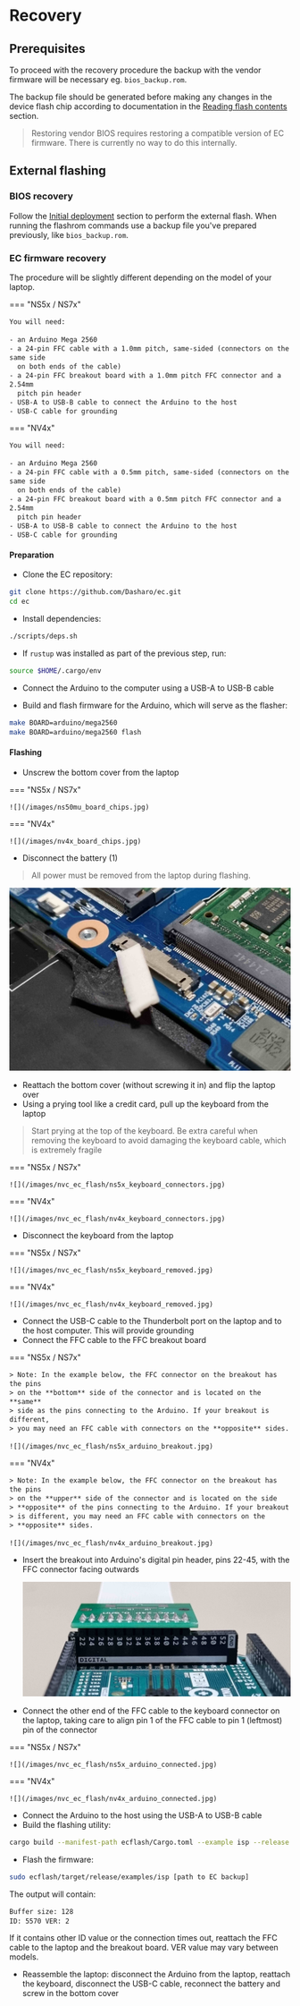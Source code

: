 # Recovery

## Prerequisites

To proceed with the recovery procedure the backup with the vendor firmware will
be necessary eg. `bios_backup.rom`.

The backup file should be generated before making any changes in the device
flash chip according to documentation in the
[Reading flash contents](initial-deployment.md#reading-flash-contents)
section.

> Restoring vendor BIOS requires restoring a compatible version of EC firmware.
  There is currently no way to do this internally.

## External flashing

### BIOS recovery

Follow the [Initial deployment](initial-deployment.md#initial-installation)
section to perform the external flash. When running the flashrom commands use a
backup file you've prepared previously, like `bios_backup.rom`.

### EC firmware recovery

The procedure will be slightly different depending on the model of your laptop.

=== "NS5x / NS7x"

	You will need:

	- an Arduino Mega 2560
	- a 24-pin FFC cable with a 1.0mm pitch, same-sided (connectors on the same side
	  on both ends of the cable)
	- a 24-pin FFC breakout board with a 1.0mm pitch FFC connector and a 2.54mm
	  pitch pin header
	- USB-A to USB-B cable to connect the Arduino to the host
	- USB-C cable for grounding

=== "NV4x"

	You will need:

	- an Arduino Mega 2560
	- a 24-pin FFC cable with a 0.5mm pitch, same-sided (connectors on the same side
	  on both ends of the cable)
	- a 24-pin FFC breakout board with a 0.5mm pitch FFC connector and a 2.54mm
	  pitch pin header
	- USB-A to USB-B cable to connect the Arduino to the host
	- USB-C cable for grounding

#### Preparation

- Clone the EC repository:

```bash
git clone https://github.com/Dasharo/ec.git
cd ec
```

- Install dependencies:

```bash
./scripts/deps.sh
```

- If `rustup` was installed as part of the previous step, run:

```bash
source $HOME/.cargo/env
```

- Connect the Arduino to the computer using a USB-A to USB-B cable

- Build and flash firmware for the Arduino, which will serve as the flasher:

```bash
make BOARD=arduino/mega2560
make BOARD=arduino/mega2560 flash
```

#### Flashing

- Unscrew the bottom cover from the laptop

=== "NS5x / NS7x"

	![](/images/ns50mu_board_chips.jpg)

=== "NV4x"

	![](/images/nv4x_board_chips.jpg)

- Disconnect the battery (1)

> All power must be removed from the laptop during flashing.

  ![](/images/nvc_ec_flash/ns5x_battery_unplugged.jpg)

- Reattach the bottom cover (without screwing it in) and flip the laptop over
- Using a prying tool like a credit card, pull up the keyboard from the laptop

> Start prying at the top of the keyboard. Be extra careful when removing the
> keyboard to avoid damaging the keyboard cable, which is extremely fragile

=== "NS5x / NS7x"

	![](/images/nvc_ec_flash/ns5x_keyboard_connectors.jpg)

=== "NV4x"

	![](/images/nvc_ec_flash/nv4x_keyboard_connectors.jpg)

- Disconnect the keyboard from the laptop

=== "NS5x / NS7x"

	![](/images/nvc_ec_flash/ns5x_keyboard_removed.jpg)

=== "NV4x"

	![](/images/nvc_ec_flash/nv4x_keyboard_removed.jpg)

- Connect the USB-C cable to the Thunderbolt port on the laptop and to the host
  computer. This will provide grounding
- Connect the FFC cable to the FFC breakout board

=== "NS5x / NS7x"

	> Note: In the example below, the FFC connector on the breakout has the pins
	> on the **bottom** side of the connector and is located on the **same**
	> side as the pins connecting to the Arduino. If your breakout is different,
	> you may need an FFC cable with connectors on the **opposite** sides.

	![](/images/nvc_ec_flash/ns5x_arduino_breakout.jpg)

=== "NV4x"

	> Note: In the example below, the FFC connector on the breakout has the pins
	> on the **upper** side of the connector and is located on the side
	> **opposite** of the pins connecting to the Arduino. If your breakout
	> is different, you may need an FFC cable with connectors on the
	> **opposite** sides.

	![](/images/nvc_ec_flash/nv4x_arduino_breakout.jpg)

- Insert the breakout into Arduino's digital pin header, pins 22-45, with the
  FFC connector facing outwards

  ![](/images/nvc_ec_flash/ns5x_arduino_breakout_attached.jpg)

- Connect the other end of the FFC cable to the keyboard connector on the
  laptop, taking care to align pin 1 of the FFC cable to pin 1 (leftmost) pin
  of the connector

=== "NS5x / NS7x"

	![](/images/nvc_ec_flash/ns5x_arduino_connected.jpg)

=== "NV4x"

	![](/images/nvc_ec_flash/nv4x_arduino_connected.jpg)

- Connect the Arduino to the host using the USB-A to USB-B cable
- Build the flashing utility:

```bash
cargo build --manifest-path ecflash/Cargo.toml --example isp --release
```

- Flash the firmware:

```bash
sudo ecflash/target/release/examples/isp [path to EC backup]
```

The output will contain:

```bash
Buffer size: 128
ID: 5570 VER: 2
```

If it contains other ID value or the connection times out, reattach the FFC
cable to the laptop and the breakout board. VER value may vary between models.

- Reassemble the laptop: disconnect the Arduino from the laptop, reattach the
  keyboard, disconnect the USB-C cable, reconnect the battery and screw in the
  bottom cover
